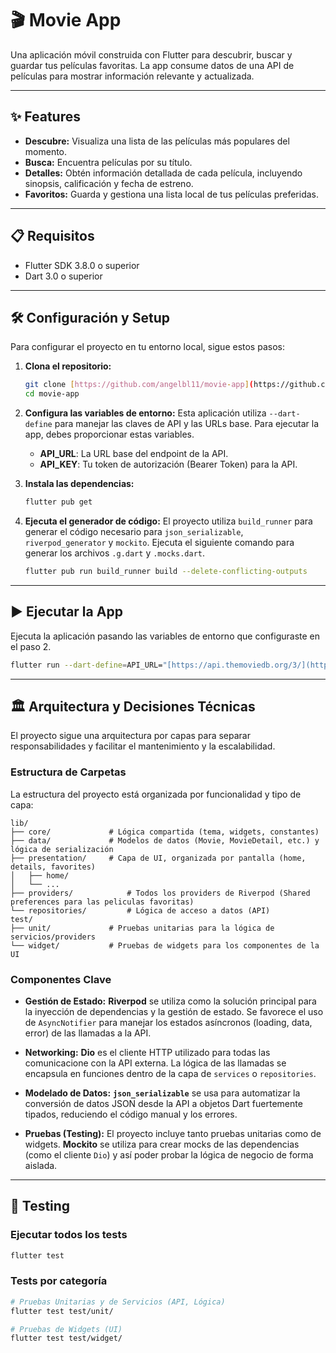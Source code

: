 # 🎬 Movie App

Una aplicación móvil construida con Flutter para descubrir, buscar y guardar tus películas favoritas. La app consume datos de una API de películas para mostrar información relevante y actualizada.

---

## ✨ Features

- **Descubre:** Visualiza una lista de las películas más populares del momento.
- **Busca:** Encuentra películas por su título.
- **Detalles:** Obtén información detallada de cada película, incluyendo sinopsis, calificación y fecha de estreno.
- **Favoritos:** Guarda y gestiona una lista local de tus películas preferidas.

---

## 📋 Requisitos

- Flutter SDK 3.8.0 o superior
- Dart 3.0 o superior

---

## 🛠️ Configuración y Setup

Para configurar el proyecto en tu entorno local, sigue estos pasos:

1.  **Clona el repositorio:**

    ```bash
    git clone [https://github.com/angelbl11/movie-app](https://github.com/angelbl11/movie-app)
    cd movie-app
    ```

2.  **Configura las variables de entorno:**
    Esta aplicación utiliza `--dart-define` para manejar las claves de API y las URLs base. Para ejecutar la app, debes proporcionar estas variables.

    - **API_URL**: La URL base del endpoint de la API.
    - **API_KEY**: Tu token de autorización (Bearer Token) para la API.

3.  **Instala las dependencias:**

    ```bash
    flutter pub get
    ```

4.  **Ejecuta el generador de código:**
    El proyecto utiliza `build_runner` para generar el código necesario para `json_serializable`, `riverpod_generator` y `mockito`. Ejecuta el siguiente comando para generar los archivos `.g.dart` y `.mocks.dart`.
    ```bash
    flutter pub run build_runner build --delete-conflicting-outputs
    ```

---

## ▶️ Ejecutar la App

Ejecuta la aplicación pasando las variables de entorno que configuraste en el paso 2.

```bash
flutter run --dart-define=API_URL="[https://api.themoviedb.org/3/](https://api.themoviedb.org/3/)" --dart-define=API_KEY="TU_BEARER_TOKEN_AQUI"
```

---

## 🏛️ Arquitectura y Decisiones Técnicas

El proyecto sigue una arquitectura por capas para separar responsabilidades y facilitar el mantenimiento y la escalabilidad.

### Estructura de Carpetas

La estructura del proyecto está organizada por funcionalidad y tipo de capa:

```
lib/
├── core/             # Lógica compartida (tema, widgets, constantes)
├── data/             # Modelos de datos (Movie, MovieDetail, etc.) y lógica de serialización
├── presentation/     # Capa de UI, organizada por pantalla (home, details, favorites)
│   ├── home/
│   └── ...
├── providers/            # Todos los providers de Riverpod (Shared preferences para las peliculas favoritas)
└── repositories/         # Lógica de acceso a datos (API)
test/
├── unit/             # Pruebas unitarias para la lógica de servicios/providers
└── widget/           # Pruebas de widgets para los componentes de la UI
```

### Componentes Clave

- **Gestión de Estado:** **Riverpod** se utiliza como la solución principal para la inyección de dependencias y la gestión de estado. Se favorece el uso de `AsyncNotifier` para manejar los estados asíncronos (loading, data, error) de las llamadas a la API.

- **Networking:** **Dio** es el cliente HTTP utilizado para todas las comunicacione con la API externa. La lógica de las llamadas se encapsula en funciones dentro de la capa de `services` o `repositories`.

- **Modelado de Datos:** **`json_serializable`** se usa para automatizar la conversión de datos JSON desde la API a objetos Dart fuertemente tipados, reduciendo el código manual y los errores.

- **Pruebas (Testing):** El proyecto incluye tanto pruebas unitarias como de widgets. **Mockito** se utiliza para crear mocks de las dependencias (como el cliente `Dio`) y así poder probar la lógica de negocio de forma aislada.

---

## 🧪 Testing

### Ejecutar todos los tests

```bash
flutter test
```

### Tests por categoría

```bash
# Pruebas Unitarias y de Servicios (API, Lógica)
flutter test test/unit/

# Pruebas de Widgets (UI)
flutter test test/widget/
```

```

```

```

```
